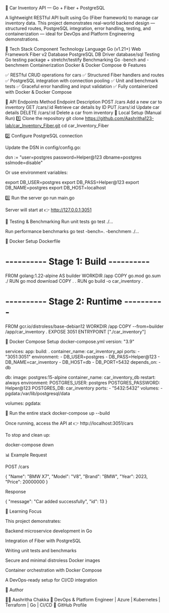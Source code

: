 🚗 Car Inventory API — Go + Fiber + PostgreSQL

A lightweight RESTful API built using Go (Fiber framework) to manage car inventory data.
This project demonstrates real-world backend design — structured routes, PostgreSQL integration, error handling, testing, and containerization — ideal for DevOps and Platform Engineering demonstrations.

🧩 Tech Stack
Component	Technology
Language	Go (v1.21+)
Web Framework	Fiber v2
Database	PostgreSQL
DB Driver	database/sql
Testing	Go testing package + stretchr/testify
Benchmarking	Go -bench and -benchmem
Containerization	Docker & Docker Compose
⚙️ Features

✅ RESTful CRUD operations for cars
✅ Structured Fiber handlers and routes
✅ PostgreSQL integration with connection pooling
✅ Unit and benchmark tests
✅ Graceful error handling and input validation
✅ Fully containerized with Docker & Docker Compose

🧱 API Endpoints
Method	Endpoint	Description
POST	/cars	Add a new car to inventory
GET	/cars/:id	Retrieve car details by ID
PUT	/cars/:id	Update car details
DELETE	/cars/:id	Delete a car from inventory
🧰 Local Setup (Manual Run)
1️⃣ Clone the repository
git clone https://github.com/Aashritha123-lab/car_Inventory_Fiber.git
cd car_Inventory_Fiber

2️⃣ Configure PostgreSQL connection

Update the DSN in config/config.go:

dsn := "user=postgres password=Helper@123 dbname=postgres sslmode=disable"


Or use environment variables:

export DB_USER=postgres
export DB_PASS=Helper@123
export DB_NAME=postgres
export DB_HOST=localhost

3️⃣ Run the server
go run main.go


Server will start at 👉 http://127.0.0.1:3051

🧪 Testing & Benchmarking
Run unit tests
go test ./...

Run performance benchmarks
go test -bench=. -benchmem ./...

🐳 Docker Setup
Dockerfile
# ---------- Stage 1: Build ----------
FROM golang:1.22-alpine AS builder
WORKDIR /app
COPY go.mod go.sum ./
RUN go mod download
COPY . .
RUN go build -o car_inventory .

# ---------- Stage 2: Runtime ----------
FROM gcr.io/distroless/base-debian12
WORKDIR /app
COPY --from=builder /app/car_inventory .
EXPOSE 3051
ENTRYPOINT ["./car_inventory"]

🧩 Docker Compose Setup
docker-compose.yml
version: "3.9"

services:
  app:
    build: .
    container_name: car_inventory_api
    ports:
      - "3051:3051"
    environment:
      - DB_USER=postgres
      - DB_PASS=Helper@123
      - DB_NAME=car_inventory
      - DB_HOST=db
      - DB_PORT=5432
    depends_on:
      - db

  db:
    image: postgres:15-alpine
    container_name: car_inventory_db
    restart: always
    environment:
      POSTGRES_USER: postgres
      POSTGRES_PASSWORD: Helper@123
      POSTGRES_DB: car_inventory
    ports:
      - "5432:5432"
    volumes:
      - pgdata:/var/lib/postgresql/data

volumes:
  pgdata:

🐳 Run the entire stack
docker-compose up --build


Once running, access the API at 👉 http://localhost:3051/cars

To stop and clean up:

docker-compose down

📊 Example Request

POST /cars

{
  "Name": "BMW X7",
  "Model": "V8",
  "Brand": "BMW",
  "Year": 2023,
  "Price": 20000000
}


Response

{
  "message": "Car added successfully",
  "id": 13
}

🧠 Learning Focus

This project demonstrates:

Backend microservice development in Go

Integration of Fiber with PostgreSQL

Writing unit tests and benchmarks

Secure and minimal distroless Docker images

Container orchestration with Docker Compose

A DevOps-ready setup for CI/CD integration

📎 Author

👩‍💻 Aashritha Chakka
💼 DevOps & Platform Engineer | Azure | Kubernetes | Terraform | Go | CI/CD
🔗 GitHub Profile
